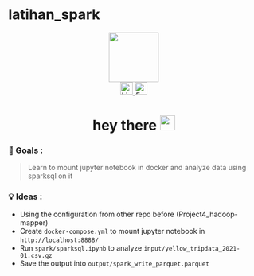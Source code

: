 # latihan_spark

<div id="header" align="center">
  <img src="https://media.giphy.com/media/4acjXpUSjcXRyV2oEi/giphy.gif" width="100"/>
</div>

<div id="badges" align="center">
  <a href="https://www.linkedin.com/in/sakabuana31/">
    <img src="https://img.shields.io/badge/LinkedIn-blue?style=for-the-badge&logo=linkedin&logoColor=white" height="25px" alt="LinkedIn Badge"/>
  </a>
  <a href="mailto:sakabuana.pa@gmail.com">
  <img src="https://img.shields.io/badge/-Email-c14438?style=flat-square&logo=Gmail&logoColor=white" height="25px" alt="Email Badge">
  </a>
</div>

<h1 align="center">
  hey there
  <img src="https://media.giphy.com/media/hvRJCLFzcasrR4ia7z/giphy.gif" width="30px"/>
</h1>

### :dart: Goals :
> Learn to mount jupyter notebook in docker and analyze data using sparksql on it

### :bulb: Ideas :
- Using the configuration from other repo before (Project4_hadoop-mapper)
- Create `docker-compose.yml` to mount jupyter notebook in `http://localhost:8888/`
- Run `spark/sparksql.ipynb` to analyze `input/yellow_tripdata_2021-01.csv.gz`
- Save the output into `output/spark_write_parquet.parquet`